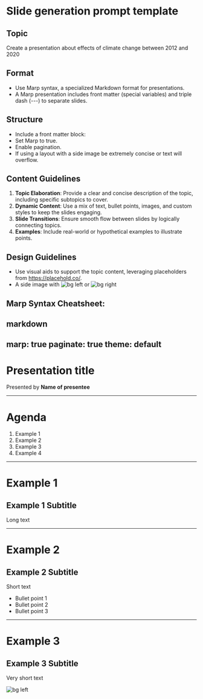 # Slide generation prompt template

## Topic
Create a presentation about effects of climate change between 2012 and 2020 

## Format
- Use Marp syntax, a specialized Markdown format for presentations.
- A Marp presentation includes front matter (special variables) and triple dash (---) to separate slides.

## Structure
- Include a front matter block:
- Set Marp to true.
- Enable pagination.
- If using a layout with a side image be extremely concise or text will overflow. 

## Content Guidelines
1. **Topic Elaboration**: Provide a clear and concise description of the topic, including specific subtopics to cover.
2. **Dynamic Content**: Use a mix of text, bullet points, images, and custom styles to keep the slides engaging.
3. **Slide Transitions**: Ensure smooth flow between slides by logically connecting topics.
4. **Examples**: Include real-world or hypothetical examples to illustrate points.

## Design Guidelines
- Use visual aids to support the topic content, leveraging placeholders from https://placehold.co/.
- A side image with ![bg left](https://placehold.co/300x400) or ![bg right](https://placehold.co/300x400)


## Marp Syntax Cheatsheet:

markdown
---
marp: true
paginate: true
theme: default
---

# Presentation title
Presented by **Name of presentee**

---

# Agenda

1. Example 1
2. Example 2
3. Example 3
4. Example 4

---

# Example 1
## Example 1 Subtitle

Long text

---

# Example 2
## Example 2 Subtitle

Short text

- Bullet point 1
- Bullet point 2
- Bullet point 3

---

# Example 3
## Example 3 Subtitle

Very short text

![bg left](https://placehold.co/300x400)